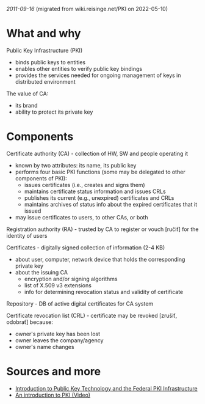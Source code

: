 *2011-09-16* (migrated from wiki.reisinge.net/PKI on 2022-05-10)

# What and why

Public Key Infrastructure (PKI)

* binds public keys to entities
* enables other entities to verify public key bindings
* provides the services needed for ongoing management of keys in distributed environment

The value of CA:

* its brand
* ability to protect its private key

# Components

Certificate authority (CA) - collection of HW, SW and people operating it

* known by two attributes: its name, its public key
* performs four basic PKI functions (some may be delegated to other components of PKI):
  * issues certificates (i.e., creates and signs them)
  * maintains certificate status information and issues CRLs
  * publishes its current (e.g., unexpired) certificates and CRLs
  * maintains archives of status info about the expired certificates that it issued
* may issue certificates to users, to other CAs, or both

Registration authority (RA) - trusted by CA to register or vouch [ručiť] for the identity of users

Certificates - digitally signed collection of information (2-4 KB)

* about user, computer, network device that holds the corresponding private key
* about the issuing CA
  * encryption and/or signing algorithms
  * list of X.509 v3 extensions
  * info for determining revocation status and validity of certificate

Repository - DB of active digital certificates for CA system

Certificate revocation list (CRL) - certificate may be revoked [zrušiť, odobrať] because:

* owner's private key has been lost
* owner leaves the company/agency
* owner's name changes

# Sources and more

* [Introduction to Public Key Technology and the Federal PKI Infrastructure](http://csrc.nist.gov/publications/nistpubs/800-32/sp800-32.pdf)
* [An introduction to PKI (Video)](http://www.youtube.com/watch?v=EizeExsarH8)
